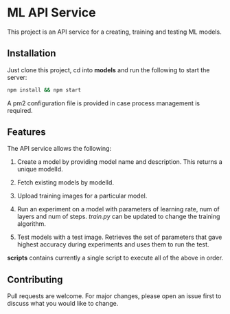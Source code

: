 # ML API Service

This project is an API service for a creating, training and testing ML models.

## Installation

Just clone this project, cd into **models** and run the following to start the server:

```bash
npm install && npm start
```
A pm2 configuration file is provided in case process management is required.

## Features

The API service allows the following:

1. Create a model by providing model name and description. This returns a unique modelId.

2. Fetch existing models by modelId.

3. Upload training images for a particular model.

4. Run an experiment on a model with parameters of learning rate, num of layers and num of steps. *train.py* can be updated to change the training algorithm.

5. Test models with a test image. Retrieves the set of parameters that gave highest accuracy during experiments and uses them to run the test.


**scripts** contains currently a single script to execute all of the above in order.

## Contributing
Pull requests are welcome. For major changes, please open an issue first to discuss what you would like to change.
